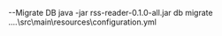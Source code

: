 --Migrate DB
java -jar rss-reader-0.1.0-all.jar db migrate ..\..\src\main\resources\configuration.yml